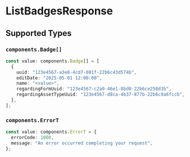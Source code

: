 # ListBadgesResponse


## Supported Types

### `components.Badge[]`

```typescript
const value: components.Badge[] = [
  {
    uuid: "123e4567-a3e6-4cd7-801f-22b6c43d574b",
    editDate: "2025-05-01 12:00:00",
    name: "<value>",
    regardingFormUuid: "123e4567-c2a0-46e1-8bd0-22b6ce258d3b",
    regardingAssetTypeUuid: "123e4567-d8ca-4b37-877b-22b6c9a6fccb",
  },
];
```

### `components.ErrorT`

```typescript
const value: components.ErrorT = {
  errorCode: 1000,
  message: "An error occurred completing your request",
};
```


